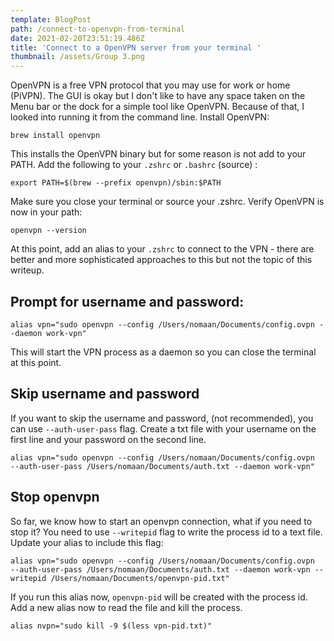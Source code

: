 ```yaml
---
template: BlogPost
path: /connect-to-openvpn-from-terminal
date: 2021-02-20T23:51:19.486Z
title: 'Connect to a OpenVPN server from your terminal '
thumbnail: /assets/Group 3.png
---
```

OpenVPN is a free VPN protocol that you may use for work or home (PiVPN). The GUI is okay but I don't like to have any space taken on the Menu bar or the dock for a simple tool like OpenVPN. Because of that, I looked into running it from the command line.  Install OpenVPN: 

```shell
brew install openvpn
```

This installs the OpenVPN binary but for some reason is not add to your PATH.  Add the following to your `.zshrc` or `.bashrc` (source) : 

```shell
export PATH=$(brew --prefix openvpn)/sbin:$PATH
```

Make sure you close your terminal or source your .zshrc. Verify OpenVPN is now in your path: 

```shell
openvpn --version
```

At this point, add an alias to your `.zshrc` to connect to the VPN - there are better and more sophisticated approaches to this but not the topic of this writeup. 

## Prompt for username and password:
```shell
alias vpn="sudo openvpn --config /Users/nomaan/Documents/config.ovpn --daemon work-vpn"
```

This will start the VPN process as a daemon so you can close the terminal at this point.  

## Skip username and password 
If you want to skip the username and password, (not recommended), you can use `--auth-user-pass` flag. Create a txt file with your username on the first line and your password on the second line. 

```shell
alias vpn="sudo openvpn --config /Users/nomaan/Documents/config.ovpn  --auth-user-pass /Users/nomaan/Documents/auth.txt --daemon work-vpn"
```

## Stop openvpn 
So far, we know how to start an openvpn connection, what if you need to stop it? You need to use `--writepid` flag to write the process id to a text file. Update your alias to include this flag: 

```shell 
alias vpn="sudo openvpn --config /Users/nomaan/Documents/config.ovpn  --auth-user-pass /Users/nomaan/Documents/auth.txt --daemon work-vpn --writepid /Users/nomaan/Documents/openvpn-pid.txt"
```

If you run this alias now, `openvpn-pid` will be created with the process id. 
Add a new alias now to read the file and kill the process. 

```shell 
alias nvpn="sudo kill -9 $(less vpn-pid.txt)"
```

